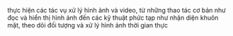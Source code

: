 thực hiện các tác vụ xử lý hình ảnh và video, từ những thao tác cơ bản như
đọc và hiển thị hình ảnh đến các kỹ thuật phức tạp như nhận diện khuôn mặt, 
theo dõi đối tượng và xử lý hình ảnh thời gian thực 
